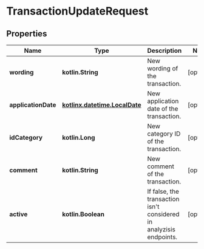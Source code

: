 
# TransactionUpdateRequest

## Properties
Name | Type | Description | Notes
------------ | ------------- | ------------- | -------------
**wording** | **kotlin.String** | New wording of the transaction. |  [optional]
**applicationDate** | [**kotlinx.datetime.LocalDate**](kotlinx.datetime.LocalDate.md) | New application date of the transaction. |  [optional]
**idCategory** | **kotlin.Long** | New category ID of the transaction. |  [optional]
**comment** | **kotlin.String** | New comment of the transaction. |  [optional]
**active** | **kotlin.Boolean** | If false, the transaction isn&#39;t considered in analyzisis endpoints. |  [optional]



